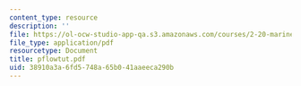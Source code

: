 ```yaml
---
content_type: resource
description: ''
file: https://ol-ocw-studio-app-qa.s3.amazonaws.com/courses/2-20-marine-hydrodynamics-13-021-spring-2005/38910a3a6fd5748a65b041aaeeca290b_pflowtut.pdf
file_type: application/pdf
resourcetype: Document
title: pflowtut.pdf
uid: 38910a3a-6fd5-748a-65b0-41aaeeca290b
---
```


